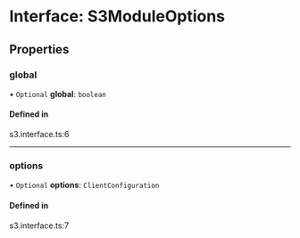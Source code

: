 # Interface: S3ModuleOptions

## Properties

### global

• `Optional` **global**: `boolean`

#### Defined in

s3.interface.ts:6

---

### options

• `Optional` **options**: `ClientConfiguration`

#### Defined in

s3.interface.ts:7
